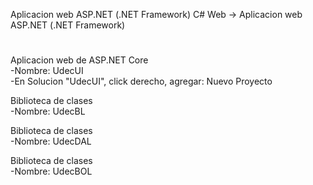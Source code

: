 Aplicacion web ASP.NET (.NET Framework)
C# Web -> Aplicacion web ASP.NET (.NET Framework)
#
Aplicacion web de ASP.NET Core  
 -Nombre: UdecUI  
 -En Solucion "UdecUI", click derecho, agregar: Nuevo Proyecto

Biblioteca de clases  
 -Nombre: UdecBL
 
Biblioteca de clases  
 -Nombre: UdecDAL
 
Biblioteca de clases  
 -Nombre: UdecBOL
